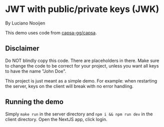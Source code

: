 # JWT with public/private keys (JWK)

By Luciano Nooijen

This demo uses code from [capsa-gg/capsa](https://github.com/capsa-gg/capsa).

## Disclaimer

Do NOT blindly copy this code. There are placeholders in there. Make sure to change the code to be correct for your project, unless you want all keys to have the name "John Doe".

This project is just meant as a simple demo. For example: when restarting the server, keys on the client will break with no error handling.

## Running the demo

Simply `make run` in the server directory and `npm i && npm run dev` in the client directory. Open the NextJS app, click login.
